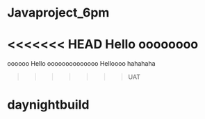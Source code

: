 # Javaproject_6pm
<<<<<<< HEAD
Hello oooooooo
=======
oooooo  Hello oooooooooooooo Helloooo
hahahaha
>>>>>>> UAT
# daynightbuild
